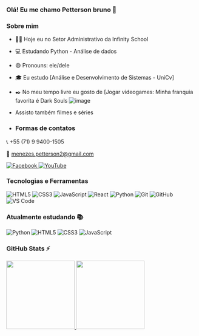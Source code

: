 ### Olá! Eu me chamo Petterson bruno 👋

### Sobre mim

- 👩‍💻 Hoje eu no Setor Administrativo da Infinity School
- 💻 Estudando Python - Análise de dados
- 😄 Pronouns: ele/dele
- 🎓 Eu estudo [Análise e Desenvolvimento de Sistemas - UniCv]
- ✒️ No meu tempo livre eu gosto de [Jogar videogames: Minha franquia favorita é Dark Souls ![image](https://github.com/Petterson01/Petterson01/assets/159029714/a47e1b72-6471-4975-b07e-934c375502f9) 
- Assisto também filmes e séries

- ### Formas de contatos
📞 +55 (71) 9 9400-1505

📧 menezes.petterson2@gmail.com

<a href="https://www.facebook.com/profile.php/?id=100015774782472&name=xhp_nt__fb__action__open_user" target="_blank">
  <img src="https://img.shields.io/badge/Facebook-1877F2?style=for-the-badge&logo=facebook&logoColor=white" alt="Facebook" />  
</a>
<a href="https://www.youtube.com/channel/UCf-EfbJyLq1INBcRG90_N2A" target="_blank">
  <img src="https://img.shields.io/badge/YouTube-FF0000?style=for-the-badge&logo=youtube&logoColor=white" alt="YouTube" />
</a>

### Tecnologias e Ferramentas

![HTML5](https://img.shields.io/badge/html5-%23E34F26.svg?style=for-the-badge&logo=html5&logoColor=white)
![CSS3](https://img.shields.io/badge/css3-%231572B6.svg?style=for-the-badge&logo=css3&logoColor=white)
![JavaScript](https://img.shields.io/badge/javascript-%23323330.svg?style=for-the-badge&logo=javascript&logoColor=%23F7DF1E)
![React](https://img.shields.io/badge/react-%2320232a.svg?style=for-the-badge&logo=react&logoColor=%2361DAFB)
![Python](https://img.shields.io/badge/Python-3776AB?style=for-the-badge&logo=python&logoColor=white)
![Git](https://img.shields.io/badge/git-%23F05033.svg?style=for-the-badge&logo=git&logoColor=white)
![GitHub](https://img.shields.io/badge/github-%23121011.svg?style=for-the-badge&logo=github&logoColor=white)
![VS Code](https://img.shields.io/badge/VS%20Code-0078d7.svg?style=for-the-badge&logo=visual-studio-code&logoColor=white)

### Atualmente estudando 📚

![Python](https://img.shields.io/badge/Python-14354C?style=for-the-badge&logo=python&logoColor=white) ![HTML5](https://img.shields.io/badge/HTML5-E34F26?style=for-the-badge&logo=html5&logoColor=white) ![CSS3](https://img.shields.io/badge/CSS3-1572B6?style=for-the-badge&logo=css3&logoColor=white)  ![JavaScript](https://img.shields.io/badge/JavaScript-323330?style=for-the-badge&logo=javascript&logoColor=F7DF1E)

### GitHub Stats ⚡
<div>
    <a href="https://github.com/Petterson01">
    <img height="180em" src="https://github-readme-stats.vercel.app/api?username=Petterson01&show_icons=true&theme=dracula&include_all_commits=true*count_private=true"/>
    <img height="180em" src="https://github-readme-stats.vercel.app/api/top-langs/?username=Petterson01&layout=compact&langs_count=7&theme=dracula"/>
</div>
